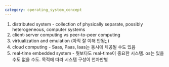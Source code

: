 ```yaml
---
category: operating_system_concept
---
```


1. distributed system - collection of physically separate, possibly heterogeneous, computer systems
2. client-server computing vs peer-to-peer computing
3. virtualization and emulation (아직 잘 이해 안됨;;)
4. cloud computing - Saas, Paas, Iaas는 동시에 제공될 수도 있음
5. real-time embedded system - 뭣보다도 real-time이 중요한 시스템. os는 있을 수도 없을 수도. 목적에 따라 시스템 구성이 천차만별
